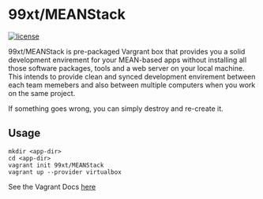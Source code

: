 # 99xt/MEANStack

[![license](https://img.shields.io/github/license/99xt-incubator/vagrant-MEANStack.svg)](https://github.com/99xt-incubator/vagrant-MEANStack/blob/master/LICENSE)

99xt/MEANStack is pre-packaged Vargrant box that provides you a solid development envirement for your MEAN-based apps without installing all those software packages, tools and a web server on your local machine. This intends to provide clean and synced development envirement between each team memebers and also between multiple computers when you work on the same project.

If something goes wrong, you can simply destroy and re-create it.

## Usage

```
mkdir <app-dir>
cd <app-dir>
vagrant init 99xt/MEANStack
vagrant up --provider virtualbox
```

See the Vagrant Docs [here](https://www.vagrantup.com/docs/)
